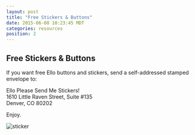```yaml
---
layout: post
title: "Free Stickers & Buttons"
date: 2015-06-08 10:23:45 MDT
categories: resources
position: 2
---
```


## Free Stickers & Buttons

If you want free Ello buttons and stickers, send a self-addressed stamped envelope to:

Ello Please Send Me Stickers!<br>
1610 Little Raven Street, Suite #135<br>
Denver, CO 80202

Enjoy.

![sticker](https://d324imu86q1bqn.cloudfront.net/uploads/asset/attachment/2566781/ello-optimized-877f507d.jpg)
